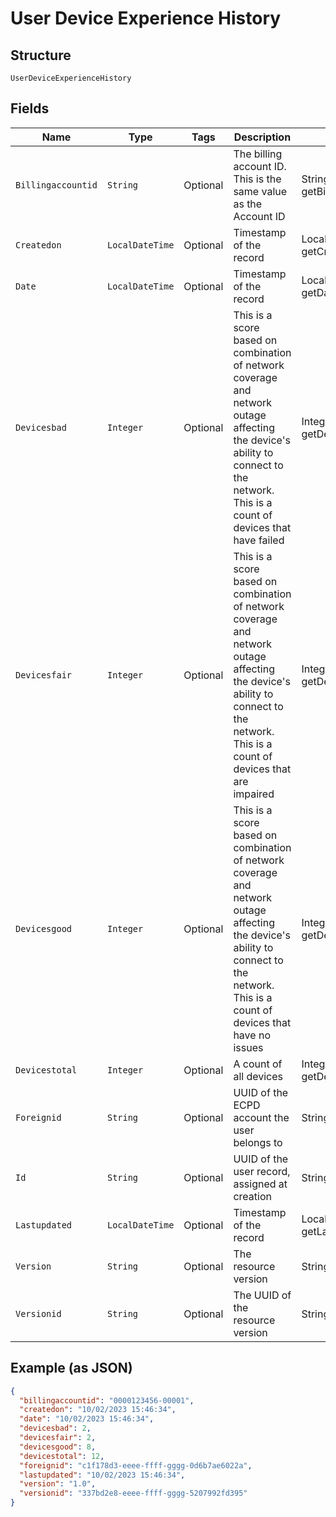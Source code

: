 
# User Device Experience History

## Structure

`UserDeviceExperienceHistory`

## Fields

| Name | Type | Tags | Description | Getter | Setter |
|  --- | --- | --- | --- | --- | --- |
| `Billingaccountid` | `String` | Optional | The billing account ID. This is the same value as the Account ID | String getBillingaccountid() | setBillingaccountid(String billingaccountid) |
| `Createdon` | `LocalDateTime` | Optional | Timestamp of the record | LocalDateTime getCreatedon() | setCreatedon(LocalDateTime createdon) |
| `Date` | `LocalDateTime` | Optional | Timestamp of the record | LocalDateTime getDate() | setDate(LocalDateTime date) |
| `Devicesbad` | `Integer` | Optional | This is a score based on combination of network coverage and network outage affecting the device's ability to connect to the network. This is a count of devices that have failed | Integer getDevicesbad() | setDevicesbad(Integer devicesbad) |
| `Devicesfair` | `Integer` | Optional | This is a score based on combination of network coverage and network outage affecting the device's ability to connect to the network. This is a count of devices that are impaired | Integer getDevicesfair() | setDevicesfair(Integer devicesfair) |
| `Devicesgood` | `Integer` | Optional | This is a score based on combination of network coverage and network outage affecting the device's ability to connect to the network. This is a count of devices that have no issues | Integer getDevicesgood() | setDevicesgood(Integer devicesgood) |
| `Devicestotal` | `Integer` | Optional | A count of all devices | Integer getDevicestotal() | setDevicestotal(Integer devicestotal) |
| `Foreignid` | `String` | Optional | UUID of the ECPD account the user belongs to | String getForeignid() | setForeignid(String foreignid) |
| `Id` | `String` | Optional | UUID of the user record, assigned at creation | String getId() | setId(String id) |
| `Lastupdated` | `LocalDateTime` | Optional | Timestamp of the record | LocalDateTime getLastupdated() | setLastupdated(LocalDateTime lastupdated) |
| `Version` | `String` | Optional | The resource version | String getVersion() | setVersion(String version) |
| `Versionid` | `String` | Optional | The UUID of the resource version | String getVersionid() | setVersionid(String versionid) |

## Example (as JSON)

```json
{
  "billingaccountid": "0000123456-00001",
  "createdon": "10/02/2023 15:46:34",
  "date": "10/02/2023 15:46:34",
  "devicesbad": 2,
  "devicesfair": 2,
  "devicesgood": 8,
  "devicestotal": 12,
  "foreignid": "c1f178d3-eeee-ffff-gggg-0d6b7ae6022a",
  "lastupdated": "10/02/2023 15:46:34",
  "version": "1.0",
  "versionid": "337bd2e8-eeee-ffff-gggg-5207992fd395"
}
```

